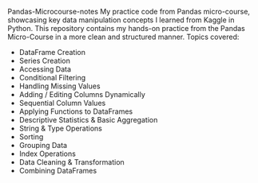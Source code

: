 Pandas-Microcourse-notes
My practice code from Pandas micro-course, showcasing key data manipulation concepts I learned from Kaggle in Python.
This repository contains my hands-on practice from the Pandas Micro-Course in a more clean and structured manner.
Topics covered:
- DataFrame Creation
- Series Creation
- Accessing Data
- Conditional Filtering
- Handling Missing Values
- Adding / Editing Columns Dynamically
- Sequential Column Values
- Applying Functions to DataFrames
- Descriptive Statistics & Basic Aggregation
- String & Type Operations
- Sorting
- Grouping Data
- Index Operations
- Data Cleaning & Transformation
- Combining DataFrames
  
